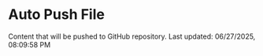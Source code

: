 # Auto Push File

Content that will be pushed to GitHub repository.
Last updated: 06/27/2025, 08:09:58 PM